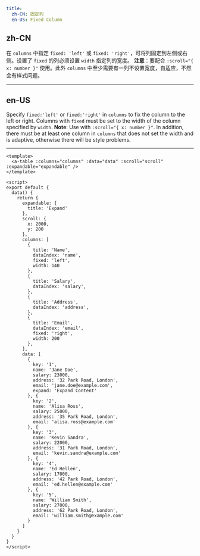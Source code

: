 ```yaml
title:
  zh-CN: 固定列
  en-US: Fixed Column
```

## zh-CN

在 `columns` 中指定 `fixed: 'left'` 或 `fixed: 'right'`，可将列固定到左侧或右侧。设置了 `fixed` 的列必须设置 `width` 指定列的宽度。
**注意**：要配合 `:scroll="{ x: number }"` 使用。此外 `columns` 中至少需要有一列不设置宽度，自适应，不然会有样式问题。


---

## en-US

Specify `fixed:'left'` or `fixed:'right'` in `columns` to fix the column to the left or right. Columns with `fixed` must be set to the width of the column specified by `width`.
**Note**: Use with `:scroll="{ x: number }"`. In addition, there must be at least one column in `columns` that does not set the width and is adaptive, otherwise there will be style problems.

---

```vue
<template>
  <a-table :columns="columns" :data="data" :scroll="scroll" :expandable="expandable" />
</template>

<script>
export default {
  data() {
    return {
      expandable: {
        title: 'Expand'
      },
      scroll: {
        x: 2000,
        y: 200
      },
      columns: [
        {
          title: 'Name',
          dataIndex: 'name',
          fixed: 'left',
          width: 140
        },
        {
          title: 'Salary',
          dataIndex: 'salary',
        },
        {
          title: 'Address',
          dataIndex: 'address',
        },
        {
          title: 'Email',
          dataIndex: 'email',
          fixed: 'right',
          width: 200
        },
      ],
      data: [
        {
          key: '1',
          name: 'Jane Doe',
          salary: 23000,
          address: '32 Park Road, London',
          email: 'jane.doe@example.com',
          expand: 'Expand Content'
        }, {
          key: '2',
          name: 'Alisa Ross',
          salary: 25000,
          address: '35 Park Road, London',
          email: 'alisa.ross@example.com'
        }, {
          key: '3',
          name: 'Kevin Sandra',
          salary: 22000,
          address: '31 Park Road, London',
          email: 'kevin.sandra@example.com'
        }, {
          key: '4',
          name: 'Ed Hellen',
          salary: 17000,
          address: '42 Park Road, London',
          email: 'ed.hellen@example.com'
        }, {
          key: '5',
          name: 'William Smith',
          salary: 27000,
          address: '62 Park Road, London',
          email: 'william.smith@example.com'
        }
      ]
    }
  }
}
</script>
```
